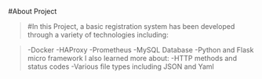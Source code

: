#About Project
>#In this Project, a basic registration system has been developed through a variety of technologies including:


>-Docker
>-HAProxy
>-Prometheus 
>-MySQL Database
>-Python and Flask micro framework
I also learned more about:
>-HTTP methods and status codes
>-Various file types including JSON and Yaml
